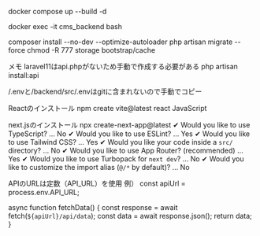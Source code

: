 docker compose up --build -d

docker exec -it cms_backend bash 

composer install --no-dev --optimize-autoloader
php artisan migrate --force
chmod -R 777 storage bootstrap/cache

メモ
laravel11はapi.phpがないため手動で作成する必要がある
php artisan install:api

/.envと/backend/src/.envはgitに含まれないので手動でコピー

Reactのインストール
npm create vite@latest
react
JavaScript

next.jsのインストール
npx create-next-app@latest
✔ Would you like to use TypeScript? … No
✔ Would you like to use ESLint? … Yes
✔ Would you like to use Tailwind CSS? … Yes
✔ Would you like your code inside a `src/` directory? … No
✔ Would you like to use App Router? (recommended) … Yes
✔ Would you like to use Turbopack for `next dev`? … No
✔ Would you like to customize the import alias (`@/*` by default)? … No


APIのURLは定数（API_URL）を使用
例）
const apiUrl = process.env.API_URL;

async function fetchData() {
  const response = await fetch(`${apiUrl}/api/data`);
  const data = await response.json();
  return data;
}